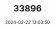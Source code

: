 ---
title: "33896"
category: "Quercus ellipsoidalis"
draft: false
date: 2024-02-22 13:03:50
languages:
  English: ["Hill's Oak"]
---